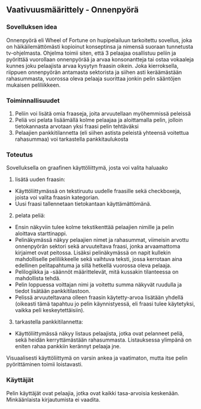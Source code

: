 ## Vaativuusmäärittely - Onnenpyörä

### Sovelluksen idea

Onnenpyörä eli Wheel of Fortune on hupipelailuun tarkoitettu sovellus, joka on häikäilemättömästi kopioinut konseptinsa ja nimensä suoraan tunnetusta tv-ohjelmasta.
Ohjelma toimii siten, että 3 pelaajaa osallistuu peliin ja pyörittää vuorollaan onnenpyörää ja arvaa konsonantteja tai ostaa vokaaleja kunnes joku pelaajista arvaa kysytyn fraasin oikein.
Joka kierroksella, riippuen onnenpyörän antamasta sektorista ja siihen asti keräämästään rahasummasta, vuorossa oleva pelaaja suorittaa jonkin pelin sääntöjen mukaisen
peliliikkeen.

### Toiminnallisuudet

1. Peliin voi lisätä omia fraaseja, joita arvuutellaan myöhemmissä peleissä
2. Peliä voi pelata lisäämällä kolme pelaajaa ja aloittamalla pelin, jolloin tietokannasta arvotaan yksi fraasi pelin tehtäväksi
3. Pelaajien pankkitilannetta (eli siihen astista peleistä yhteensä voitettua rahasummaa) voi tarkastella pankkitaulukosta

### Toteutus

Sovelluksella on graafinen käyttöliittymä, josta voi valita haluaako
1. lisätä uuden fraasin:
  - Käyttöliittymässä on tekstiruutu uudelle fraasille sekä checkboxeja, joista voi valita fraasin kategorian.
  - Uusi fraasi tallennetaan tietokantaan käyttämättömänä.
2. pelata peliä:
  - Ensin näkyviin tulee kolme tekstikenttää pelaajien nimille ja pelin aloittava starttinappi.
  - Pelinäkymässä näkyy pelaajien nimet ja rahasummat, viimeisin arvottu onnenpyörän sektori sekä arvuuteltava fraasi,
  jonka arvaamattoma kirjaimet ovat peitossa. Lisäksi pelinäkymässä on napit kullekin mahdolliselle peliliikkeelle sekä vaihtuva teksti, jossa kerrotaan aina edellinen pelitapahtuma ja sillä hetkellä vuorossa oleva pelaaja.
  - Pelilogiikka ja -säännöt määrittelevät, mitä kussakin tilanteessa on mahdollista tehdä.
  - Pelin loppuessa voittajan nimi ja voitettu summa näkyvät ruudulla ja tiedot lisätään pankkitilastoon.
  - Pelissä arvuuteltavana olleen fraasin käytetty-arvoa lisätään yhdellä (oikeasti tämä tapahtuu jo pelin käynnistyessä, eli fraasi tulee käytetyksi, vaikka peli keskeytettäisiin).
3. tarkastella pankkitilannetta:
  - Käyttöliittymässä näkyy listaus pelaajista, jotka ovat pelanneet peliä, sekä heidän kerryttämästään rahasummasta. Listauksessa ylimpänä on eniten rahaa pankkiin kerännyt pelaaja jne.
  
Visuaalisesti käyttöliittymä on varsin ankea ja vaatimaton, mutta itse pelin pyörittäminen toimii loistavasti.
  
### Käyttäjät

Pelin käyttäjät ovat pelaajia, jotka ovat kaikki tasa-arvoisia keskenään. Minkäänlaista kirjautumista ei vaadita.

